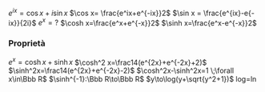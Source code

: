 $e^{ix}=\cos x +i\sin x$
$\cos x= \frac{e^ix+e^{-ix}}2$
$\sin x = \frac{e^{ix}-e{-ix}}{2i}$
$e^x=?$
$\cosh x=\frac{e^x+e^{-x}}2$
$\sinh x=\frac{e^x-e^{-x}}2$

### Proprietà
$e^x=\cosh x + \sinh x$
$\cosh^2 x=\frac14(e^{2x}+e^{-2x}+2)$
$\sinh^2x=\frac14(e^{2x}+e^{-2x}-2)$
$\cosh^2x-\sinh^2x=1 \;\forall x\in\Bbb R$
$\sinh^{-1}:\Bbb R\to\Bbb R$
$y\to\log(y+\sqrt{y^2+1})$   log=ln

